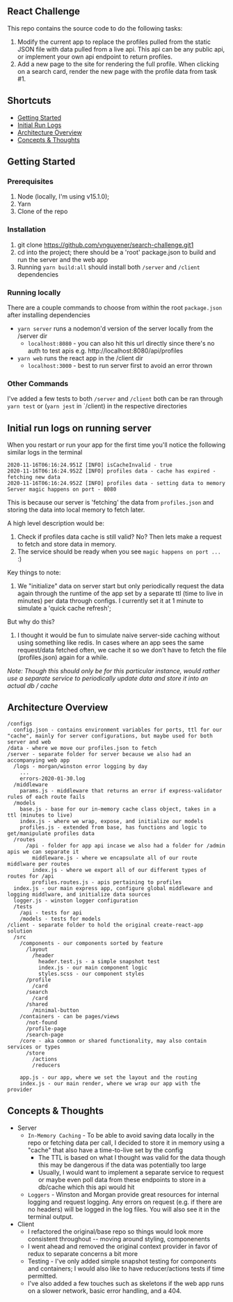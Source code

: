 
## React Challenge
 
This repo contains the source code to do the following tasks:

1. Modify the current app to replace the profiles pulled from the static JSON file with data pulled from a live api. This api can be any public api, or implement your own api endpoint to return profiles.
2. Add a new page to the site for rendering the full profile. When clicking on a search card, render the new page with the profile data from task #1.

## Shortcuts

* [Getting Started](#getting-started)
* [Initial Run Logs](#initial-run-logs)
* [Architecture Overview](#architecture-overview)
* [Concepts & Thoughts](#concepts-&-thoughts)

## Getting Started 

### Prerequisites
1. Node (locally, I'm using v15.1.0);
2. Yarn
3. Clone of the repo

### Installation

1. git clone https://github.com/vnguyener/search-challenge.git1
2. cd into the project; there should be a 'root' package.json to build and run the server and the web app
3. Running `yarn build:all` should install both `/server` and `/client` dependencies

### Running locally

There are a couple commands to choose from within the root `package.json` after installing dependencies

* `yarn server` runs a nodemon'd version of the server locally from the /server dir
  * `localhost:8080` - you can also hit this url directly since there's no auth to test apis e.g. http://localhost:8080/api/profiles
* `yarn web` runs the react app in the /client dir
  * `localhost:3000` - best to run server first to avoid an error thrown

### Other Commands

I've added a few tests to both `/server` and `/client` both can be ran through `yarn test` or (`yarn jest` in `/client) in the respective directories

## Initial run logs on running server

When you restart or run your app for the first time you'll notice the following similar logs in the terminal

```
2020-11-16T06:16:24.951Z [INFO] isCacheInvalid - true
2020-11-16T06:16:24.952Z [INFO] profiles data - cache has expired - fetching new data
2020-11-16T06:16:24.952Z [INFO] profiles data - setting data to memory
Server magic happens on port - 8080
```
This is because our server is 'fetching' the data from `profiles.json` and storing the data into local memory to fetch later.

A high level description would be:

1. Check if profiles data cache is still valid? No? Then lets make a request to fetch and store data in memory.
2. The service should be ready when you see `magic happens on port ...` :)

Key things to note:

1. We "initialize" data on server start but only periodically request the data again through the runtime of the app set by a separate ttl (time to live in minutes) per data through configs. I currently set it at 1 minute to simulate a 'quick cache refresh';

But why do this?

1. I thought it would be fun to simulate naive server-side caching without using something like redis. In cases where an app sees the same request/data fetched often, we cache it so we don't have to fetch the file (profiles.json) again for a while.

_Note: Though this should only be for this particular instance, would rather use a separate service to periodically update data and store it into an actual db / cache_


## Architecture Overview

```
/configs
  config.json - contains environment variables for ports, ttl for our "cache", mainly for server configurations, but maybe used for both server and web
/data - where we move our profiles.json to fetch
/server - separate folder for server because we also had an accompanying web app
  /logs - morgan/winston error logging by day
    ...
    errors-2020-01-30.log
  /middleware
    params.js - middleware that returns an error if express-validator rules of each route fails
  /models
    base.js - base for our in-memory cache class object, takes in a ttl (minutes to live)
    index.js - where we wrap, expose, and initialize our models
    profiles.js - extended from base, has functions and logic to get/manipulate profiles data
  /routes
      /api - folder for app api incase we also had a folder for /admin apis we can separate it
        middleware.js - where we encapsulate all of our route middlware per routes
        index.js - where we export all of our different types of routes for /api
        profiles.routes.js - apis pertaining to profiles
  index.js - our main express app, configure global middleware and logging middlware, and initialize data sources
  logger.js - winston logger configuration
  /tests
    /api - tests for api
    /models - tests for models
/client - separate folder to hold the original create-react-app solution
  /src
    /components - our components sorted by feature
      /layout
        /header
          header.test.js - a simple snapshot test
          index.js - our main component logic
          styles.scss - our component styles
      /profile
        /card
      /search
        /card
      /shared
        /minimal-button
    /containers - can be pages/views
      /not-found
      /profile-page
      /search-page
    /core - aka common or shared functionality, may also contain services or types
      /store
        /actions
        /reducers

    app.js - our app, where we set the layout and the routing
    index.js - our main render, where we wrap our app with the provider 

```

## Concepts & Thoughts

* Server
  * `In-Memory Caching` - To be able to avoid saving data locally in the repo or fetching data per call, I decided to store it in memory using a "cache" that also have a time-to-live set by the config
    * The TTL is based on what I thought was valid for the data though this may be dangerous if the data was potentially too large
    * Usually, I would want to implement a separate service to request or maybe even poll data from these endpoints to store in a db/cache which this api would hit
  * `Loggers` - Winston and Morgan provide great resources for internal logging and request logging. Any errors on request (e.g. if there are no headers) will be logged in the log files. You will also see it in the terminal output.
* Client
  * I refactored the original/base repo so things would look more consistent throughout -- moving around styling, componenents
  * I went ahead and removed the original context provider in favor of redux to separate concerns a bit more
  * Testing - I've only added simple snapshot testing for components and containers; I would also like to have reducer/actions tests if time permitted.
  * I've also added a few touches such as skeletons if the web app runs on a slower network, basic error handling, and a 404.
